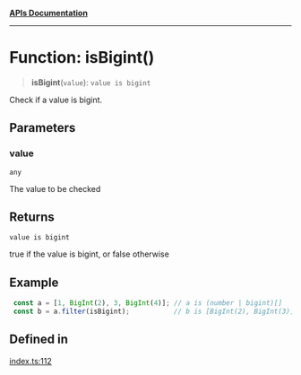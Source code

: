 [**APIs Documentation**](../README.md)

***

# Function: isBigint()

> **isBigint**(`value`): `value is bigint`

Check if a value is bigint.

## Parameters

### value

`any`

The value to be checked

## Returns

`value is bigint`

true if the value is bigint, or false otherwise

## Example

```ts
 const a = [1, BigInt(2), 3, BigInt(4)]; // a is (number | bigint)[]
 const b = a.filter(isBigint);           // b is [BigInt(2), BigInt(3)], i.e. bigint[]
```

## Defined in

[index.ts:112](https://github.com/daidodo/condition/blob/b31130d86c9a53501789e496fa7e9513e735b40b/src/index.ts#L112)
